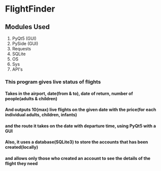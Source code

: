 # FlightFinder

## Modules Used
1. PyQt5 (GUI)
2. PySide (GUI)
3. Requests
4. SQLite
5. OS
6. Sys
7. API's

### This program gives live status of flights
#### Takes in the airport, date(from & to), date of return, number of people(adults & children)
#### And outputs 10(max) live flights on the given date with the price(for each individual adults, children, infants)
#### and the route it takes on the date with departure time, using PyQt5 with a GUI
#### Also, it uses a database(SQLite3) to store the accounts that has been created(locally) 
#### and allows only those who created an account to see the details of the flight they need
